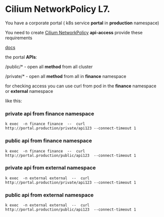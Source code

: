 # Cilium NetworkPolicy  L7.



You have a corporate portal ( k8s service **portal** in **production** namespace)

You need to create  [Cilium NetworkPolicy](https://editor.networkpolicy.io/) **api-access** provide these requirements 


[docs](https://docs.cilium.io/en/v1.10/policy/language/#l7-layer-7-policies)

the portal  **APIs**: 

/public/*  - open all **method**  from  all cluster 


/private/* - open all **method** from all in  **finance** namespace


for checking access you can use curl from pod in  the **finance** namespace or **external**  namespace

like this:

### **private** api from **finance** namespace
```
k exec  -n finance finance  --  curl http://portal.production/private/api123 --connect-timeout 1
```
### **public** api from **finance** namespace
```
k exec  -n finance finance  --  curl http://portal.production/public/api123  --connect-timeout 1
```

### **private** api from **external** namespace
```
k exec  -n external external  --  curl http://portal.production/private/api123 --connect-timeout 1
```
### **public** api from **external** namespace
```
k exec  -n external external  --  curl http://portal.production/public/api123  --connect-timeout 1
```